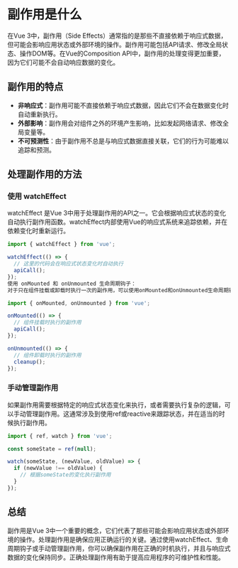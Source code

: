 # 副作用是什么

在Vue 3中，副作用（Side Effects）通常指的是那些不直接依赖于响应式数据，但可能会影响应用状态或外部环境的操作。副作用可能包括API请求、修改全局状态、操作DOM等。在Vue的Composition API中，副作用的处理变得更加重要，因为它们可能不会自动响应数据的变化。

## 副作用的特点

* **非响应式**：副作用可能不直接依赖于响应式数据，因此它们不会在数据变化时自动重新执行。
* **外部影响**：副作用会对组件之外的环境产生影响，比如发起网络请求、修改全局变量等。
* **不可预测性**：由于副作用不总是与响应式数据直接关联，它们的行为可能难以追踪和预测。

## 处理副作用的方法

### 使用 watchEffect

watchEffect 是Vue 3中用于处理副作用的API之一。它会根据响应式状态的变化自动执行副作用函数。watchEffect内部使用Vue的响应式系统来追踪依赖，并在依赖变化时重新运行。

```javascript
import { watchEffect } from 'vue';

watchEffect(() => {
  // 这里的代码会在响应式状态变化时自动执行
  apiCall();
});
使用 onMounted 和 onUnmounted 生命周期钩子：
对于只在组件挂载或卸载时执行一次的副作用，可以使用onMounted和onUnmounted生命周期钩子。

import { onMounted, onUnmounted } from 'vue';

onMounted(() => {
  // 组件挂载时执行的副作用
  apiCall();
});

onUnmounted(() => {
  // 组件卸载时执行的副作用
  cleanup();
});
```

### 手动管理副作用

如果副作用需要根据特定的响应式状态变化来执行，或者需要执行复杂的逻辑，可以手动管理副作用。这通常涉及到使用ref或reactive来跟踪状态，并在适当的时候执行副作用。

```javascript
import { ref, watch } from 'vue';

const someState = ref(null);

watch(someState, (newValue, oldValue) => {
  if (newValue !== oldValue) {
    // 根据someState的变化执行副作用
  }
});
```

## 总结

副作用是Vue 3中一个重要的概念，它们代表了那些可能会影响应用状态或外部环境的操作。处理副作用是确保应用正确运行的关键。通过使用watchEffect、生命周期钩子或手动管理副作用，你可以确保副作用在正确的时机执行，并且与响应式数据的变化保持同步。正确处理副作用有助于提高应用程序的可维护性和性能。
